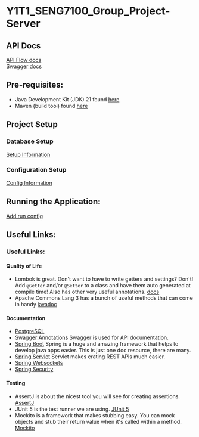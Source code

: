 # Y1T1_SENG7100_Group_Project-Server

## API Docs
[API Flow docs](docs/endpoints/main.md) \
[Swagger docs](https://drive-guard-api.the-hero.dev/swagger)

## Pre-requisites:
- Java Development Kit (JDK) 21 found [here](https://adoptium.net/temurin/releases/?os=windows)
- Maven (build tool) found [here](https://maven.apache.org/download.cgi)

## Project Setup
### Database Setup
[Setup Information](docs/postgresql-setup.md)
### Configuration Setup
[Config Information](docs/config-setup.md)

## Running the Application:
[Add run config](docs/run-config.md)


## Useful Links:
### Useful Links:
#### Quality of Life
- Lombok is great. Don't want to have to write getters and settings? Don't! Add `@Getter` and/or `@Setter` to a class and have them auto generated at compile time! Also has other very useful annotations. [docs](https://projectlombok.org/features/)
- Apache Commons Lang 3 has a bunch of useful methods that can come in handy [javadoc](https://javadoc.io/doc/org.apache.commons/commons-lang3/3.10/overview-summary.html)
#### Documentation
- [PostgreSQL](https://www.postgresql.org/docs/16/index.html)
- [Swagger Annotations](https://github.com/swagger-api/swagger-core/wiki/Swagger-2.X---Annotations) Swagger is used for API documentation.
- [Spring Boot](https://docs.spring.io/spring-boot/index.html) Spring is a huge and amazing framework that helps to develop java apps easier. This is just one doc resource, there are many.
- [Spring Servlet](https://docs.spring.io/spring-boot/reference/web/servlet.html) Servlet makes crating REST APIs much easier.
- [Spring Websockets](https://www.baeldung.com/websockets-spring)
- [Spring Security](https://docs.spring.io/spring-security/reference/servlet/index.html)
#### Testing
- AssertJ is about the nicest tool you will see for creating assertions. [AssertJ](https://assertj.github.io/doc/)
- JUnit 5 is the test runner we are using. [JUnit 5](https://junit.org/junit5/docs/current/user-guide/)
- Mockito is a framework that makes stubbing easy. You can mock objects and stub their return value when it's called within a method. [Mockito](https://site.mockito.org/)